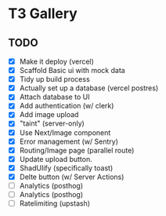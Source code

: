 # T3 Gallery

## TODO

- [x] Make it deploy (vercel)
- [x] Scaffold Basic ui with mock data
- [x] Tidy up build process
- [x] Actually set up a database (vercel postres)
- [x] Attach database to UI
- [x] Add authentication (w/ clerk)
- [x] Add image upload
- [x] "taint" (server-only)
- [x] Use Next/Image component
- [x] Error management (w/ Sentry)
- [x] Routing/Image page (parallel route)
- [x] Update upload button.
- [x] ShadUIify (specifically toast)
- [x] Delte button (w/ Server Actions)
- [ ] Analytics (posthog)
- [ ] Analytics (posthog)
- [ ] Ratelimiting (upstash)
